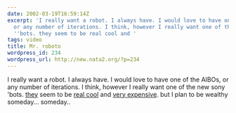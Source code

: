 ```yaml
---
date: 2002-03-19T16:59:14Z
excerpt: 'I really want a robot. I always have. I would love to have one of the AIBOs,
  or any number of iterations. I think, however I really want one of the new sony
  ''bots. they seem to be real cool and '
tags: video
title: Mr. roboto
wordpress_id: 234
wordpress_url: http://new.nata2.org/?p=234
---
```


I really want a robot. I always have. I would love to have one of the AIBOs, or any number of iterations. I think, however I really want one of the new sony 'bots. <a href="http://www.tagesschau.de/styles/container/video/style_video_real_smil_cover/0,2162,646512,00.ram">they</a> seem to be <a href="http://www.smartmoney.com/bn/ON/index.cfm?story=ON-20020319-000215-0506">real cool</a> and <a href="http://foxnews.com/story/0,2933,48225,00.html">very expensive</a>. but I plan to be wealthy someday... someday.. 
